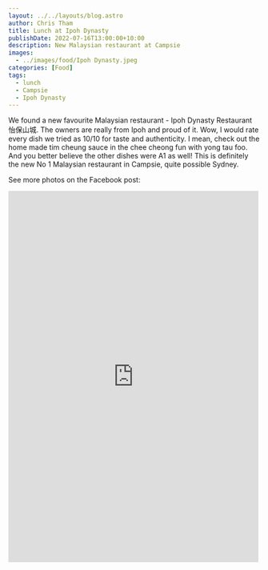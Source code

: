 ```yaml
---
layout: ../../layouts/blog.astro
author: Chris Tham
title: Lunch at Ipoh Dynasty
publishDate: 2022-07-16T13:00:00+10:00
description: New Malaysian restaurant at Campsie
images:
  - ../images/food/Ipoh Dynasty.jpeg
categories: [Food]
tags:
  - lunch
  - Campsie
  - Ipoh Dynasty
---
```


We found a new favourite Malaysian restaurant - Ipoh Dynasty Restaurant 怡保山城. The owners are really from Ipoh and proud of it. Wow, I would rate every dish we tried as 10/10 for taste and authenticity. I mean, check out the home made tim cheung sauce in the chee cheong fun with yong tau foo. And you better believe the other dishes were A1 as well! This is definitely the new No 1 Malaysian restaurant in Campsie, quite possible Sydney.

See more photos on the Facebook post:

<iframe src="https://www.facebook.com/plugins/post.php?href=https%3A%2F%2Fwww.facebook.com%2Fchris1.tham%2Fposts%2Fpfbid037Qz7rSRpkc6CBbQXzD1nVHL6bTxLESDpEgqpB3kge8p41qHpgAwLP8t1boh9EVxgl&show_text=true&width=500" width="500" height="742" style="border:none;overflow:hidden" scrolling="no" frameborder="0" allowfullscreen="true" allow="autoplay; clipboard-write; encrypted-media; picture-in-picture; web-share"></iframe>
